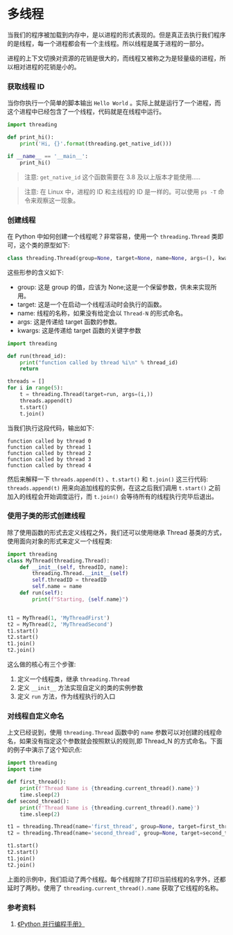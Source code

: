 # 多线程

当我们的程序被加载到内存中，是以进程的形式表现的。但是真正去执行我们程序的是线程，每一个进程都会有一个主线程。所以线程是属于进程的一部分。

进程的上下文切换对资源的花销是很大的，而线程又被称之为是轻量级的进程，所以相对进程的花销是小的。

### 获取线程 ID

当你你执行一个简单的脚本输出 `Hello World` 。实际上就是运行了一个进程，而这个进程中已经包含了一个线程，代码就是在线程中运行。

```python
import threading

def print_hi():
    print('Hi, {}'.format(threading.get_native_id()))

if __name__ == '__main__':
    print_hi()
```

> 注意: `get_native_id` 这个函数需要在 3.8 及以上版本才能使用.....

> 注意: 在 Linux 中，进程的 ID 和主线程的 ID 是一样的。可以使用 `ps -T` 命令来观察这一现象。



### 创建线程

在 Python 中如何创建一个线程呢？非常容易，使用一个 `threading.Thread` 类即可，这个类的原型如下:

```python
class threading.Thread(group=None, target=None, name=None, args=(), kwargs={})
```

这些形参的含义如下:

- group:   这是 group 的值，应该为 None;这是一个保留参数，供未来实现所用。
- target:   这是一个在启动一个线程活动时会执行的函数。
- name: 线程的名称，如果没有给定会以 `Thread-N` 的形式命名。
- args: 这是传递给 target 函数的参数。
- kwargs: 这是传递给 target 函数的关键字参数

```python
import threading

def run(thread_id):
    print("function called by thread %i\n" % thread_id)
    return

threads = []
for i in range(5):
    t = threading.Thread(target=run, args=(i,))
    threads.append(t)
    t.start()
    t.join()
```

当我们执行这段代码，输出如下:

```
function called by thread 0
function called by thread 1
function called by thread 2
function called by thread 3
function called by thread 4
```

然后来解释一下  `threads.append(t)` 、`t.start()` 和 `t.join()` 这三行代码: `threads.append(t)` 用来向追加线程的实例，在这之后我们调用 `t.start()` 之前加入的线程会开始调度运行，而 `t.join()` 会等待所有的线程执行完毕后退出。

### 使用子类的形式创建线程

除了使用函数的形式去定义线程之外，我们还可以使用继承 Thread 基类的方式，使用面向对象的形式来定义一个线程类:

```python
import threading
class MyThread(threading.Thread):
    def __init__(self, threadID, name):
        threading.Thread.__init__(self)
        self.threadID = threadID
        self.name = name
    def run(self):
        print(f"Starting, {self.name}")


t1 = MyThread(1, 'MyThreadFirst')
t2 = MyThread(2, 'MyThreadSecond')
t1.start()
t2.start()
t1.join()
t2.join()
```

这么做的核心有三个步骤:

1. 定义一个线程类，继承 `threading.Thread` 
2. 定义 `__init__` 方法实现自定义的类的实例参数
3. 定义 `run` 方法，作为线程执行的入口

### 对线程自定义命名

上文已经说到，使用 `threading.Thread` 函数中的 `name` 参数可以对创建的线程命名，如果没有指定这个参数就会按照默认的规则,即 Thread_N 的方式命名。下面的例子中演示了这个知识点:

```python
import threading
import time

def first_thread():
    print(f'Thread Name is {threading.current_thread().name}')
    time.sleep(2)
def second_thread():
    print(f'Thread Name is {threading.current_thread().name}')
    time.sleep(2)

t1 = threading.Thread(name='first_thread', group=None, target=first_thread)
t2 = threading.Thread(name='second_thread', group=None, target=second_thread)

t1.start()
t2.start()
t1.join()
t2.join()
```

上面的示例中，我们启动了两个线程。每个线程除了打印当前线程的名字外，还都延时了两秒。使用了 `threading.current_thread().name` 获取了它线程的名称。

### 参考资料

1. [《Python 并行编程手册》](https://book.douban.com/subject/30203042/)